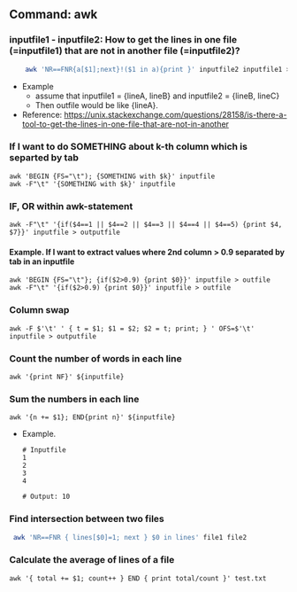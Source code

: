 ## Command: awk

### inputfile1 - inputfile2: How to get the lines in one file (=inputfile1) that are not in another file (=inputfile2)?

```bash
    awk 'NR==FNR{a[$1];next}!($1 in a){print }' inputfile2 inputfile1 > outfile
```
- Example
   - assume that inputfile1 = {lineA, lineB} and inputfile2 = {lineB, lineC}
   - Then outfile would be like {lineA}.
- Reference: https://unix.stackexchange.com/questions/28158/is-there-a-tool-to-get-the-lines-in-one-file-that-are-not-in-another

### If I want to do SOMETHING about k-th column which is separted by tab
```
awk 'BEGIN {FS="\t"); {SOMETHING with $k}' inputfile
awk -F"\t" '{SOMETHING with $k}' inputfile
```
### IF, OR within awk-statement
```
awk -F"\t" '{if($4==1 || $4==2 || $4==3 || $4==4 || $4==5) {print $4, $7}}' inputfile > outputfile
```

#### Example. If I want to extract values where 2nd column > 0.9 separated by tab in an inputfile
```
awk 'BEGIN {FS="\t"}; {if($2>0.9) {print $0}}' inputfile > outfile
awk -F"\t" '{if($2>0.9) {print $0}}' inputfile > outfile
```

### Column swap
```
awk -F $'\t' ' { t = $1; $1 = $2; $2 = t; print; } ' OFS=$'\t' inputfile > outputfile
```

### Count the number of words in each line
```
awk '{print NF}' ${inputfile} 
```

### Sum the numbers in each line
```
awk '{n += $1}; END{print n}' ${inputfile}
```
- Example.
   ```
   # Inputfile
   1
   2
   3
   4
   
   # Output: 10
   ```

### Find intersection between two files
```bash
 awk 'NR==FNR { lines[$0]=1; next } $0 in lines' file1 file2 
```

### Calculate the average of lines of a file 
```
awk '{ total += $1; count++ } END { print total/count }' test.txt
```
